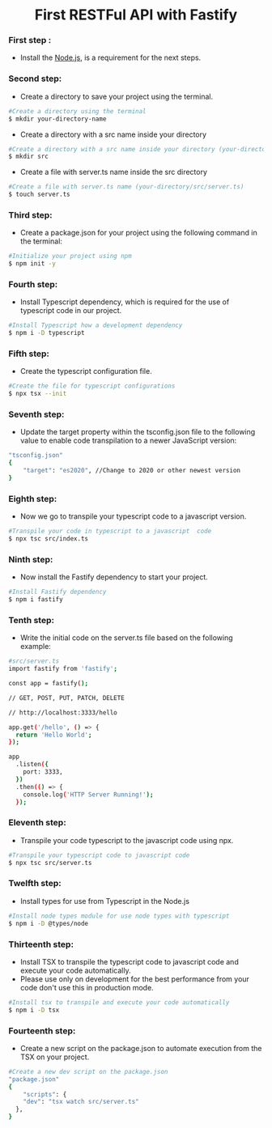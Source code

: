 <h1 align="center">
First RESTFul API with Fastify
</h1>

### First step :

- Install the [Node.js](https://nodejs.org/en/download), is a requirement for the next steps.

### Second step:

- Create a directory to save your project using the terminal.

```bash
#Create a directory using the terminal
$ mkdir your-directory-name
```

- Create a directory with a src name inside your directory

```bash
#Create a directory with a src name inside your directory (your-directory/src)
$ mkdir src
```

- Create a file with server.ts name inside the src directory

```bash
#Create a file with server.ts name (your-directory/src/server.ts)
$ touch server.ts
```

### Third step:

- Create a package.json for your project using the following command in the terminal:

```bash
#Initialize your project using npm
$ npm init -y
```

### Fourth step:

- Install Typescript dependency, which is required for the use of typescript code in our project.

```bash
#Install Typescript how a development dependency
$ npm i -D typescript
```

### Fifth step:

- Create the typescript configuration file.

```bash
#Create the file for typescript configurations
$ npx tsx --init
```

### Seventh step:

- Update the target property within the tsconfig.json file to the following value to enable code transpilation to a newer JavaScript version:

```bash
"tsconfig.json"
{
    "target": "es2020", //Change to 2020 or other newest version
}
```

### Eighth step:

- Now we go to transpile your typescript code to a javascript version.

```bash
#Transpile your code in typescript to a javascript  code
$ npx tsc src/index.ts
```

### Ninth step:

- Now install the Fastify dependency to start your project.

```bash
#Install Fastify dependency
$ npm i fastify
```

### Tenth step:

- Write the initial code on the server.ts file based on the following example:

```bash
#src/server.ts
import fastify from 'fastify';

const app = fastify();

// GET, POST, PUT, PATCH, DELETE

// http://localhost:3333/hello

app.get('/hello', () => {
  return 'Hello World';
});

app
  .listen({
    port: 3333,
  })
  .then(() => {
    console.log('HTTP Server Running!');
  });
```

### Eleventh step:

- Transpile your code typescript to the javascript code using npx.

```bash
#Transpile your typescript code to javascript code
$ npx tsc src/server.ts
```

### Twelfth step:

- Install types for use from Typescript in the Node.js

```bash
#Install node types module for use node types with typescript
$ npm i -D @types/node
```

### Thirteenth step:

- Install TSX to transpile the typescript code to javascript code and execute your code automatically.
- Please use only on development for the best performance from your code don't use this in production mode.

```bash
#Install tsx to transpile and execute your code automatically
$ npm i -D tsx
```

### Fourteenth step:

- Create a new script on the package.json to automate execution from the TSX on your project.

```bash
#Create a new dev script on the package.json
"package.json"
{
    "scripts": {
    "dev": "tsx watch src/server.ts"
  },
}
```
